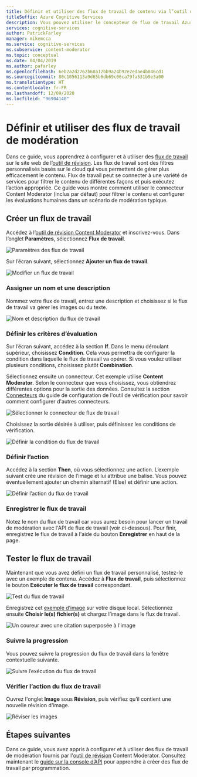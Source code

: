 ```yaml
---
title: Définir et utiliser des flux de travail de contenu via l’outil de révision - Content Moderator
titleSuffix: Azure Cognitive Services
description: Vous pouvez utiliser le concepteur de flux de travail Azure Content Moderator pour définir des flux de travail personnalisés et des seuils en fonction de vos stratégies de contenu.
services: cognitive-services
author: PatrickFarley
manager: mikemcca
ms.service: cognitive-services
ms.subservice: content-moderator
ms.topic: conceptual
ms.date: 04/04/2019
ms.author: pafarley
ms.openlocfilehash: 6eb2a2d2762b60a12bb9a24b92e2edae4b846cd1
ms.sourcegitcommit: 80c1056113a9d65b6db69c06ca79fa531b9e3a00
ms.translationtype: HT
ms.contentlocale: fr-FR
ms.lasthandoff: 12/09/2020
ms.locfileid: "96904140"
---
```

# <a name="define-and-use-moderation-workflows"></a>Définir et utiliser des flux de travail de modération

Dans ce guide, vous apprendrez à configurer et à utiliser des [flux de travail](../review-api.md#workflows) sur le site web de l’[outil de révision](https://contentmoderator.cognitive.microsoft.com). Les flux de travail sont des filtres personnalisés basés sur le cloud qui vous permettent de gérer plus efficacement le contenu. Flux de travail peut se connecter à une variété de services pour filtrer le contenu de différentes façons et puis exécutez l’action appropriée. Ce guide vous montre comment utiliser le connecteur Content Moderator (inclus par défaut) pour filtrer le contenu et configurer les évaluations humaines dans un scénario de modération typique.

## <a name="create-a-new-workflow"></a>Créer un flux de travail

Accédez à l’[outil de révision Content Moderator](https://contentmoderator.cognitive.microsoft.com/) et inscrivez-vous. Dans l’onglet **Paramètres**, sélectionnez **Flux de travail**.

![Paramètres des flux de travail](images/2-workflows-0.png)

Sur l’écran suivant, sélectionnez **Ajouter un flux de travail**.

![Modifier un flux de travail](images/2-workflows-1.png)

### <a name="assign-a-name-and-description"></a>Assigner un nom et une description

Nommez votre flux de travail, entrez une description et choisissez si le flux de travail va gérer les images ou du texte.

![Nom et description du flux de travail](images/image-workflow-create.PNG)

### <a name="define-evaluation-criteria"></a>Définir les critères d’évaluation

Sur l’écran suivant, accédez à la section **If**. Dans le menu déroulant supérieur, choisissez **Condition**. Cela vous permettra de configurer la condition dans laquelle le flux de travail va opérer. Si vous voulez utiliser plusieurs conditions, choisissez plutôt **Combination**. 

Sélectionnez ensuite un connecteur. Cet exemple utilise **Content Moderator**. Selon le connecteur que vous choisissez, vous obtiendrez différentes options pour la sortie des données. Consultez la section [Connecteurs](./configure.md#connectors) du guide de configuration de l'outil de vérification pour savoir comment configurer d'autres connecteurs.

![Sélectionner le connecteur de flux de travail](images/image-workflow-connect-to.PNG)

Choisissez la sortie désirée à utiliser, puis définissez les conditions de vérification.

![Définir la condition du flux de travail](images/image-workflow-condition.PNG)

### <a name="define-the-action"></a>Définir l’action

Accédez à la section **Then**, où vous sélectionnez une action. L’exemple suivant crée une révision de l’image et lui attribue une balise. Vous pouvez éventuellement ajouter un chemin alternatif (Else) et définir une action.

![Définir l’action du flux de travail](images/image-workflow-action.PNG)

### <a name="save-the-workflow"></a>Enregistrer le flux de travail

Notez le nom du flux de travail car vous aurez besoin pour lancer un travail de modération avec l'API de flux de travail (voir ci-dessous). Pour finir, enregistrez le flux de travail à l'aide du bouton **Enregistrer** en haut de la page.

## <a name="test-the-workflow"></a>Tester le flux de travail

Maintenant que vous avez défini un flux de travail personnalisé, testez-le avec un exemple de contenu. Accédez à **Flux de travail**, puis sélectionnez le bouton **Exécuter le flux de travail** correspondant.

![Test du flux de travail](images/image-workflow-execute.PNG)

Enregistrez cet [exemple d’image](https://moderatorsampleimages.blob.core.windows.net/samples/sample2.jpg) sur votre disque local. Sélectionnez ensuite **Choisir le(s) fichier(s)** et chargez l’image dans le flux de travail.

![Un coureur avec une citation superposée à l'image](images/sample-text.jpg)

### <a name="track-progress"></a>Suivre la progression

Vous pouvez suivre la progression du flux de travail dans la fenêtre contextuelle suivante.

![Suivre l’exécution du flux de travail](images/image-workflow-job.PNG)

### <a name="verify-workflow-action"></a>Vérifier l’action du flux de travail

Ouvrez l'onglet **Image** sous **Révision**, puis vérifiez qu’il contient une nouvelle révision d'image.

![Réviser les images](images/image-workflow-review.PNG)

## <a name="next-steps"></a>Étapes suivantes

Dans ce guide, vous avez appris à configurer et à utiliser des flux de travail de modération fournis par l'[outil de révision](https://contentmoderator.cognitive.microsoft.com) Content Moderator. Consultez maintenant le [guide sur la console d’API](../try-review-api-workflow.md) pour apprendre à créer des flux de travail par programmation.
